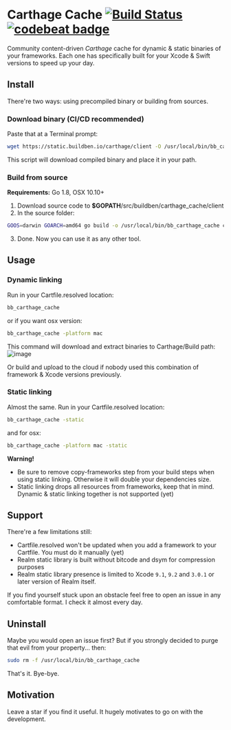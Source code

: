 # Carthage Cache [![Build Status](https://travis-ci.org/buildben/carthage_cache.svg?branch=master)](https://travis-ci.org/buildben/carthage_cache) [![codebeat badge](https://codebeat.co/badges/76ffb560-17e2-4f98-a0bc-3ce9c4314028)](https://codebeat.co/projects/github-com-buildben-carthage_cache-master)

Community content-driven *Carthage* cache for dynamic & static binaries of your frameworks. 
Each one has specifically built for your Xcode & Swift versions to speed up your day.

## Install
There're two ways: using precompiled binary or building from sources.

### Download binary (CI/CD recommended)
Paste that at a Terminal prompt:
```bash
wget https://static.buildben.io/carthage/client -O /usr/local/bin/bb_carthage_cache | chmod +x /usr/local/bin/bb_carthage_cache 
```
This script will download compiled binary and place it in your path.

### Build from source
**Requirements:** Go 1.8, OSX 10.10+
1. Download source code to **$GOPATH**/src/buildben/carthage_cache/client
2. In the source folder:
```bash
GOOS=darwin GOARCH=amd64 go build -o /usr/local/bin/bb_carthage_cache cmd/carthage_cache.go | chmod +x /usr/local/bin/bb_carthage_cache 
```
3. Done. Now you can use it as any other tool. 

## Usage

### Dynamic linking
Run in your Cartfile.resolved location:
```bash
bb_carthage_cache
```
or if you want osx version:
```bash
bb_carthage_cache -platform mac
```
This command will download and extract binaries to Carthage/Build path:
![image](https://habrastorage.org/webt/hf/q-/jc/hfq-jcgzllyp4s8mhdfgsdavn6a.png)

Or build and upload to the cloud if nobody used this combination of framework & Xcode versions previously.

### Static linking
Almost the same. Run in your Cartfile.resolved location:
```bash
bb_carthage_cache -static
```
and for osx:
```bash
bb_carthage_cache -platform mac -static
```

**Warning!**
- Be sure to remove copy-frameworks step from your build steps when using static linking. Otherwise it will double your dependencies size.
- Static linking drops all resources from frameworks, keep that in mind. Dynamic & static linking together is not supported (yet)

## Support
There're a few limitations still:
- Cartfile.resolved won't be updated when you add a framework to your Cartfile. You must do it manually (yet)
- Realm static library is built without bitcode and dsym for compression purposes
- Realm static library presence is limited to Xcode ```9.1```, ```9.2``` and ```3.0.1``` or later version of Realm itself.

If you find yourself stuck upon an obstacle feel free to open an issue in any comfortable format. I check it almost every day. 

## Uninstall
Maybe you would open an issue first? 
But if you strongly decided to purge that evil from your property... then:
```bash
sudo rm -f /usr/local/bin/bb_carthage_cache
```
That's it. Bye-bye.

## Motivation
Leave a star if you find it useful. It hugely motivates to go on with the development. 
